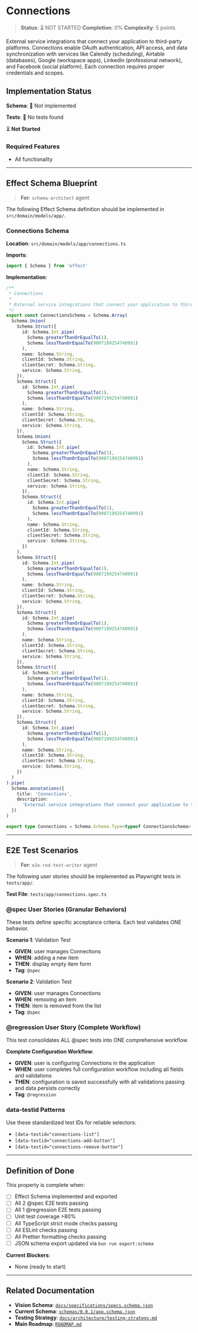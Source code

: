 # Connections

> **Status**: ⏳ NOT STARTED
> **Completion**: 0%
> **Complexity**: 5 points

External service integrations that connect your application to third-party platforms. Connections enable OAuth authentication, API access, and data synchronization with services like Calendly (scheduling), Airtable (databases), Google (workspace apps), LinkedIn (professional network), and Facebook (social platform). Each connection requires proper credentials and scopes.

## Implementation Status

**Schema**: 🔴 Not implemented

**Tests**: 🔴 No tests found

⏳ **Not Started**

### Required Features

- All functionality

---

## Effect Schema Blueprint

> **For**: `schema-architect` agent

The following Effect Schema definition should be implemented in `src/domain/models/app/`.

### Connections Schema

**Location**: `src/domain/models/app/connections.ts`

**Imports**:

```typescript
import { Schema } from 'effect'
```

**Implementation**:

```typescript
/**
 * Connections
 *
 * External service integrations that connect your application to third-party platforms. Connections enable OAuth authentication, API access, and data synchronization with services like Calendly (scheduling), Airtable (databases), Google (workspace apps), LinkedIn (professional network), and Facebook (social platform). Each connection requires proper credentials and scopes.
 */
export const ConnectionsSchema = Schema.Array(
  Schema.Union(
    Schema.Struct({
      id: Schema.Int.pipe(
        Schema.greaterThanOrEqualTo(1),
        Schema.lessThanOrEqualTo(9007199254740991)
      ),
      name: Schema.String,
      clientId: Schema.String,
      clientSecret: Schema.String,
      service: Schema.String,
    }),
    Schema.Struct({
      id: Schema.Int.pipe(
        Schema.greaterThanOrEqualTo(1),
        Schema.lessThanOrEqualTo(9007199254740991)
      ),
      name: Schema.String,
      clientId: Schema.String,
      clientSecret: Schema.String,
      service: Schema.String,
    }),
    Schema.Union(
      Schema.Struct({
        id: Schema.Int.pipe(
          Schema.greaterThanOrEqualTo(1),
          Schema.lessThanOrEqualTo(9007199254740991)
        ),
        name: Schema.String,
        clientId: Schema.String,
        clientSecret: Schema.String,
        service: Schema.String,
      }),
      Schema.Struct({
        id: Schema.Int.pipe(
          Schema.greaterThanOrEqualTo(1),
          Schema.lessThanOrEqualTo(9007199254740991)
        ),
        name: Schema.String,
        clientId: Schema.String,
        clientSecret: Schema.String,
        service: Schema.String,
      })
    ),
    Schema.Struct({
      id: Schema.Int.pipe(
        Schema.greaterThanOrEqualTo(1),
        Schema.lessThanOrEqualTo(9007199254740991)
      ),
      name: Schema.String,
      clientId: Schema.String,
      clientSecret: Schema.String,
      service: Schema.String,
    }),
    Schema.Struct({
      id: Schema.Int.pipe(
        Schema.greaterThanOrEqualTo(1),
        Schema.lessThanOrEqualTo(9007199254740991)
      ),
      name: Schema.String,
      clientId: Schema.String,
      clientSecret: Schema.String,
      service: Schema.String,
    }),
    Schema.Struct({
      id: Schema.Int.pipe(
        Schema.greaterThanOrEqualTo(1),
        Schema.lessThanOrEqualTo(9007199254740991)
      ),
      name: Schema.String,
      clientId: Schema.String,
      clientSecret: Schema.String,
      service: Schema.String,
    }),
    Schema.Struct({
      id: Schema.Int.pipe(
        Schema.greaterThanOrEqualTo(1),
        Schema.lessThanOrEqualTo(9007199254740991)
      ),
      name: Schema.String,
      clientId: Schema.String,
      clientSecret: Schema.String,
      service: Schema.String,
    })
  )
).pipe(
  Schema.annotations({
    title: 'Connections',
    description:
      'External service integrations that connect your application to third-party platforms. Connections enable OAuth authentication, API access, and data synchronization with services like Calendly (scheduling), Airtable (databases), Google (workspace apps), LinkedIn (professional network), and Facebook (social platform). Each connection requires proper credentials and scopes.',
  })
)

export type Connections = Schema.Schema.Type<typeof ConnectionsSchema>
```

---

## E2E Test Scenarios

> **For**: `e2e-red-test-writer` agent

The following user stories should be implemented as Playwright tests in `tests/app/`.

**Test File**: `tests/app/connections.spec.ts`

### @spec User Stories (Granular Behaviors)

These tests define specific acceptance criteria. Each test validates ONE behavior.

**Scenario 1**: Validation Test

- **GIVEN**: user manages Connections
- **WHEN**: adding a new item
- **THEN**: display empty item form
- **Tag**: `@spec`

**Scenario 2**: Validation Test

- **GIVEN**: user manages Connections
- **WHEN**: removing an item
- **THEN**: item is removed from the list
- **Tag**: `@spec`

### @regression User Story (Complete Workflow)

This test consolidates ALL @spec tests into ONE comprehensive workflow.

**Complete Configuration Workflow**:

- **GIVEN**: user is configuring Connections in the application
- **WHEN**: user completes full configuration workflow including all fields and validations
- **THEN**: configuration is saved successfully with all validations passing and data persists correctly
- **Tag**: `@regression`

### data-testid Patterns

Use these standardized test IDs for reliable selectors:

- `[data-testid="connections-list"]`
- `[data-testid="connections-add-button"]`
- `[data-testid="connections-remove-button"]`

---

## Definition of Done

This property is complete when:

- [ ] Effect Schema implemented and exported
- [ ] All 2 @spec E2E tests passing
- [ ] All 1 @regression E2E tests passing
- [ ] Unit test coverage >80%
- [ ] All TypeScript strict mode checks passing
- [ ] All ESLint checks passing
- [ ] All Prettier formatting checks passing
- [ ] JSON schema export updated via `bun run export:schema`

**Current Blockers**:

- None (ready to start)

---

## Related Documentation

- **Vision Schema**: [`docs/specifications/specs.schema.json`](../specs.schema.json)
- **Current Schema**: [`schemas/0.0.1/app.schema.json`](../../schemas/0.0.1/app.schema.json)
- **Testing Strategy**: [`docs/architecture/testing-strategy.md`](../../architecture/testing-strategy.md)
- **Main Roadmap**: [`ROADMAP.md`](../../../ROADMAP.md)
